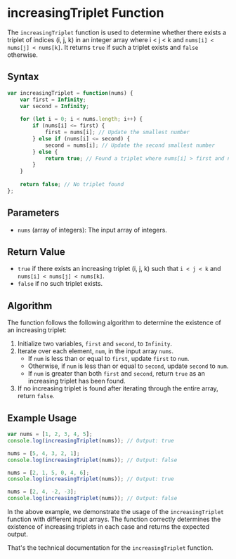 
# increasingTriplet Function

The `increasingTriplet` function is used to determine whether there exists a triplet of indices (i, j, k) in an integer array where i < j < k and `nums[i] < nums[j] < nums[k]`. It returns `true` if such a triplet exists and `false` otherwise.

## Syntax

```javascript
var increasingTriplet = function(nums) {
    var first = Infinity;
    var second = Infinity;
    
    for (let i = 0; i < nums.length; i++) {
        if (nums[i] <= first) {
            first = nums[i]; // Update the smallest number
        } else if (nums[i] <= second) {
            second = nums[i]; // Update the second smallest number
        } else {
            return true; // Found a triplet where nums[i] > first and nums[i] > second
        }
    }
    
    return false; // No triplet found
};

```

## Parameters

- `nums` (array of integers): The input array of integers.

## Return Value

- `true` if there exists an increasing triplet (i, j, k) such that `i < j < k` and `nums[i] < nums[j] < nums[k]`.
- `false` if no such triplet exists.

## Algorithm

The function follows the following algorithm to determine the existence of an increasing triplet:

1. Initialize two variables, `first` and `second`, to `Infinity`.
2. Iterate over each element, `num`, in the input array `nums`.
    - If `num` is less than or equal to `first`, update `first` to `num`.
    - Otherwise, if `num` is less than or equal to `second`, update `second` to `num`.
    - If `num` is greater than both `first` and `second`, return `true` as an increasing triplet has been found.
3. If no increasing triplet is found after iterating through the entire array, return `false`.

## Example Usage

```javascript
var nums = [1, 2, 3, 4, 5];
console.log(increasingTriplet(nums)); // Output: true

nums = [5, 4, 3, 2, 1];
console.log(increasingTriplet(nums)); // Output: false

nums = [2, 1, 5, 0, 4, 6];
console.log(increasingTriplet(nums)); // Output: true

nums = [2, 4, -2, -3];
console.log(increasingTriplet(nums)); // Output: false
```

In the above example, we demonstrate the usage of the `increasingTriplet` function with different input arrays. The function correctly determines the existence of increasing triplets in each case and returns the expected output.

That's the technical documentation for the `increasingTriplet` function.